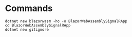 # Commands

```
dotnet new blazorwasm -ho -o BlazorWebAssemblySignalRApp
cd BlazorWebAssemblySignalRApp
dotnet new gitignore
```
